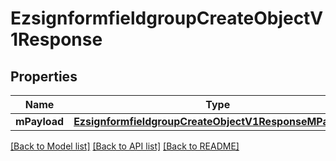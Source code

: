 # EzsignformfieldgroupCreateObjectV1Response

## Properties
Name | Type | Description | Notes
------------ | ------------- | ------------- | -------------
**mPayload** | [**EzsignformfieldgroupCreateObjectV1ResponseMPayload***](EzsignformfieldgroupCreateObjectV1ResponseMPayload.md) |  | 

[[Back to Model list]](../README.md#documentation-for-models) [[Back to API list]](../README.md#documentation-for-api-endpoints) [[Back to README]](../README.md)


